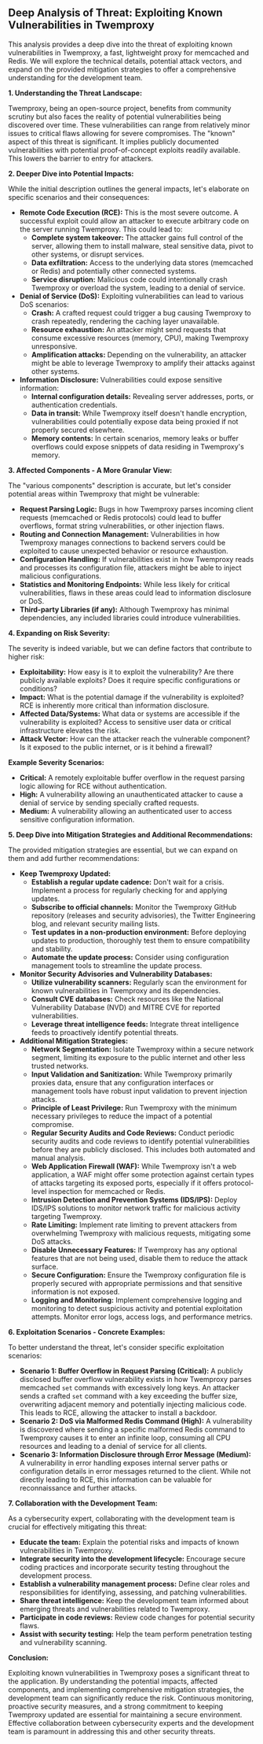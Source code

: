## Deep Analysis of Threat: Exploiting Known Vulnerabilities in Twemproxy

This analysis provides a deep dive into the threat of exploiting known vulnerabilities in Twemproxy, a fast, lightweight proxy for memcached and Redis. We will explore the technical details, potential attack vectors, and expand on the provided mitigation strategies to offer a comprehensive understanding for the development team.

**1. Understanding the Threat Landscape:**

Twemproxy, being an open-source project, benefits from community scrutiny but also faces the reality of potential vulnerabilities being discovered over time. These vulnerabilities can range from relatively minor issues to critical flaws allowing for severe compromises. The "known" aspect of this threat is significant. It implies publicly documented vulnerabilities with potential proof-of-concept exploits readily available. This lowers the barrier to entry for attackers.

**2. Deeper Dive into Potential Impacts:**

While the initial description outlines the general impacts, let's elaborate on specific scenarios and their consequences:

* **Remote Code Execution (RCE):** This is the most severe outcome. A successful exploit could allow an attacker to execute arbitrary code on the server running Twemproxy. This could lead to:
    * **Complete system takeover:**  The attacker gains full control of the server, allowing them to install malware, steal sensitive data, pivot to other systems, or disrupt services.
    * **Data exfiltration:**  Access to the underlying data stores (memcached or Redis) and potentially other connected systems.
    * **Service disruption:**  Malicious code could intentionally crash Twemproxy or overload the system, leading to a denial of service.
* **Denial of Service (DoS):**  Exploiting vulnerabilities can lead to various DoS scenarios:
    * **Crash:**  A crafted request could trigger a bug causing Twemproxy to crash repeatedly, rendering the caching layer unavailable.
    * **Resource exhaustion:**  An attacker might send requests that consume excessive resources (memory, CPU), making Twemproxy unresponsive.
    * **Amplification attacks:**  Depending on the vulnerability, an attacker might be able to leverage Twemproxy to amplify their attacks against other systems.
* **Information Disclosure:**  Vulnerabilities could expose sensitive information:
    * **Internal configuration details:**  Revealing server addresses, ports, or authentication credentials.
    * **Data in transit:**  While Twemproxy itself doesn't handle encryption, vulnerabilities could potentially expose data being proxied if not properly secured elsewhere.
    * **Memory contents:**  In certain scenarios, memory leaks or buffer overflows could expose snippets of data residing in Twemproxy's memory.

**3. Affected Components - A More Granular View:**

The "various components" description is accurate, but let's consider potential areas within Twemproxy that might be vulnerable:

* **Request Parsing Logic:**  Bugs in how Twemproxy parses incoming client requests (memcached or Redis protocols) could lead to buffer overflows, format string vulnerabilities, or other injection flaws.
* **Routing and Connection Management:**  Vulnerabilities in how Twemproxy manages connections to backend servers could be exploited to cause unexpected behavior or resource exhaustion.
* **Configuration Handling:**  If vulnerabilities exist in how Twemproxy reads and processes its configuration file, attackers might be able to inject malicious configurations.
* **Statistics and Monitoring Endpoints:**  While less likely for critical vulnerabilities, flaws in these areas could lead to information disclosure or DoS.
* **Third-party Libraries (if any):** Although Twemproxy has minimal dependencies, any included libraries could introduce vulnerabilities.

**4. Expanding on Risk Severity:**

The severity is indeed variable, but we can define factors that contribute to higher risk:

* **Exploitability:**  How easy is it to exploit the vulnerability?  Are there publicly available exploits?  Does it require specific configurations or conditions?
* **Impact:**  What is the potential damage if the vulnerability is exploited?  RCE is inherently more critical than information disclosure.
* **Affected Data/Systems:**  What data or systems are accessible if the vulnerability is exploited?  Access to sensitive user data or critical infrastructure elevates the risk.
* **Attack Vector:**  How can the attacker reach the vulnerable component?  Is it exposed to the public internet, or is it behind a firewall?

**Example Severity Scenarios:**

* **Critical:** A remotely exploitable buffer overflow in the request parsing logic allowing for RCE without authentication.
* **High:** A vulnerability allowing an unauthenticated attacker to cause a denial of service by sending specially crafted requests.
* **Medium:** A vulnerability allowing an authenticated user to access sensitive configuration information.

**5. Deep Dive into Mitigation Strategies and Additional Recommendations:**

The provided mitigation strategies are essential, but we can expand on them and add further recommendations:

* **Keep Twemproxy Updated:**
    * **Establish a regular update cadence:** Don't wait for a crisis. Implement a process for regularly checking for and applying updates.
    * **Subscribe to official channels:** Monitor the Twemproxy GitHub repository (releases and security advisories), the Twitter Engineering blog, and relevant security mailing lists.
    * **Test updates in a non-production environment:** Before deploying updates to production, thoroughly test them to ensure compatibility and stability.
    * **Automate the update process:**  Consider using configuration management tools to streamline the update process.
* **Monitor Security Advisories and Vulnerability Databases:**
    * **Utilize vulnerability scanners:** Regularly scan the environment for known vulnerabilities in Twemproxy and its dependencies.
    * **Consult CVE databases:** Check resources like the National Vulnerability Database (NVD) and MITRE CVE for reported vulnerabilities.
    * **Leverage threat intelligence feeds:** Integrate threat intelligence feeds to proactively identify potential threats.
* **Additional Mitigation Strategies:**
    * **Network Segmentation:** Isolate Twemproxy within a secure network segment, limiting its exposure to the public internet and other less trusted networks.
    * **Input Validation and Sanitization:** While Twemproxy primarily proxies data, ensure that any configuration interfaces or management tools have robust input validation to prevent injection attacks.
    * **Principle of Least Privilege:** Run Twemproxy with the minimum necessary privileges to reduce the impact of a potential compromise.
    * **Regular Security Audits and Code Reviews:** Conduct periodic security audits and code reviews to identify potential vulnerabilities before they are publicly disclosed. This includes both automated and manual analysis.
    * **Web Application Firewall (WAF):** While Twemproxy isn't a web application, a WAF might offer some protection against certain types of attacks targeting its exposed ports, especially if it offers protocol-level inspection for memcached or Redis.
    * **Intrusion Detection and Prevention Systems (IDS/IPS):** Deploy IDS/IPS solutions to monitor network traffic for malicious activity targeting Twemproxy.
    * **Rate Limiting:** Implement rate limiting to prevent attackers from overwhelming Twemproxy with malicious requests, mitigating some DoS attacks.
    * **Disable Unnecessary Features:** If Twemproxy has any optional features that are not being used, disable them to reduce the attack surface.
    * **Secure Configuration:**  Ensure the Twemproxy configuration file is properly secured with appropriate permissions and that sensitive information is not exposed.
    * **Logging and Monitoring:** Implement comprehensive logging and monitoring to detect suspicious activity and potential exploitation attempts. Monitor error logs, access logs, and performance metrics.

**6. Exploitation Scenarios - Concrete Examples:**

To better understand the threat, let's consider specific exploitation scenarios:

* **Scenario 1: Buffer Overflow in Request Parsing (Critical):** A publicly disclosed buffer overflow vulnerability exists in how Twemproxy parses memcached `set` commands with excessively long keys. An attacker sends a crafted `set` command with a key exceeding the buffer size, overwriting adjacent memory and potentially injecting malicious code. This leads to RCE, allowing the attacker to install a backdoor.
* **Scenario 2: DoS via Malformed Redis Command (High):** A vulnerability is discovered where sending a specific malformed Redis command to Twemproxy causes it to enter an infinite loop, consuming all CPU resources and leading to a denial of service for all clients.
* **Scenario 3: Information Disclosure through Error Message (Medium):** A vulnerability in error handling exposes internal server paths or configuration details in error messages returned to the client. While not directly leading to RCE, this information can be valuable for reconnaissance and further attacks.

**7. Collaboration with the Development Team:**

As a cybersecurity expert, collaborating with the development team is crucial for effectively mitigating this threat:

* **Educate the team:**  Explain the potential risks and impacts of known vulnerabilities in Twemproxy.
* **Integrate security into the development lifecycle:**  Encourage secure coding practices and incorporate security testing throughout the development process.
* **Establish a vulnerability management process:**  Define clear roles and responsibilities for identifying, assessing, and patching vulnerabilities.
* **Share threat intelligence:**  Keep the development team informed about emerging threats and vulnerabilities related to Twemproxy.
* **Participate in code reviews:**  Review code changes for potential security flaws.
* **Assist with security testing:**  Help the team perform penetration testing and vulnerability scanning.

**Conclusion:**

Exploiting known vulnerabilities in Twemproxy poses a significant threat to the application. By understanding the potential impacts, affected components, and implementing comprehensive mitigation strategies, the development team can significantly reduce the risk. Continuous monitoring, proactive security measures, and a strong commitment to keeping Twemproxy updated are essential for maintaining a secure environment. Effective collaboration between cybersecurity experts and the development team is paramount in addressing this and other security threats.

